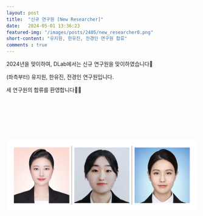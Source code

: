 ```yaml
---
layout: post 
title:  "신규 연구원 [New Researcher]"
date:   2024-05-01 13:36:23
featured-img: "/images/posts/2405/new_researcher0.png"
short-content: "유지원, 한유진, 전경인 연구원 합류"
comments : true
---
```



2024년을 맞이하여, DLab에서는 신규 연구원을 맞이하였습니다🤗

(좌측부터) 유지원, 한유진, 전경인 연구원입니다.

<!--유지원 연구원은 2월부터 진단 검사 과제를, 한유진 연구원은 4월부터 M3DT 과제를 함께하게 되었습니다.
전경인 선생님께서는 5월부터 행정 업무를 맡게 되었습니다.-->

세 연구원의 합류를 환영합니다🥳🎉

<span class="image featured"><img src="/images/posts/2405/new_researcher.png" alt="" style='height: 400px; object-fit: contain;'></span>



